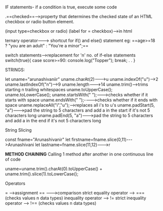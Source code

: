 
IF statements- if a condition is true, execute some code

.==checked==-->property that determines the checked state of an HTML checkbox or radio button element.

(input type=checkbox or radio)
(label for = checkbox)-->in html

ternary operator---> shortcut for if() and else() statement
eg: ==age>=18 ? "you are an adult" : "You're a minor";==

switch statements-->replacement for 'n' no. of if-else statements
switch(true){
	case score>=90:
		console.log("Topper");
		break;
		.
		.
}

STRINGS:

let uname="arunashivaniir"
uname.charAt(2)--->u
uname.indexOf("u")-->2
uname.lastIndexOf("n")-->9
uname.length--->14
uname.trim()-->trims starting n trailing whitespaces
uname.toUpperCase();
uname.toLowerCase();
uname.startsWith(" ");--->checks whether if it starts with space
uname.endsWith(" ");---->checks whether if it ends with space
uname.replaceAll("i","u");-->replaces all i's to u's
uname.padStart(5, "a")--->pad the string to 5 characters and add a in the start if it's not 5 characters long
uname.padEnd(5, "a")--->pad the string to 5 characters and add a in the end if it's not 5 characters long

String Slicing

const fname="Arunashivanir"
let firstname=fname.slice(0,11)--->Arunashivani
let lastname=fname.slice(11,12)--->r

**METHOD CHAINING**
Calling 1 method after another in one continuous line of code

uname=uname.trim().charAt(0).toUpperCase() + uname.trim().slice(1).toLowerCase();

Operators

= -->assignment
== --->comparison
strict equality operator -->  === (checks values n data types)
inequality operator -->  !=
strict inequality operator -->  !== (checks values n data types)
